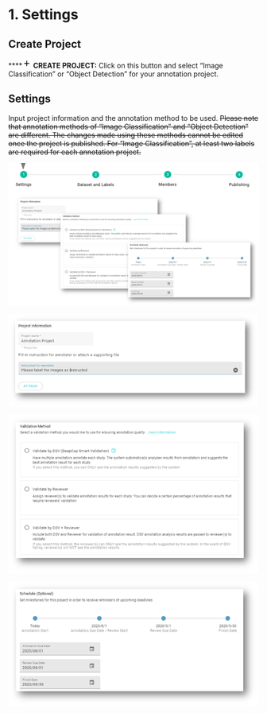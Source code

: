 # 1. Settings

## Create Project

\*\*\*\*![](../../../.gitbook/assets/image%20%2816%29.png) **CREATE PROJECT:** Click on this button and select “Image Classification” or “Object Detection” for your annotation project.

## Settings

Input project information and the annotation method to be used. ~~Please note that annotation methods of “Image Classification” and “Object Detection” are different. The changes made using these methods cannot be edited once the project is published. For “Image Classification”, at least two labels are required for each annotation project.~~

![](../../../.gitbook/assets/image%20%2856%29.png)



![](../../../.gitbook/assets/image%20%2858%29.png)



![](../../../.gitbook/assets/image%20%2893%29.png)



![](../../../.gitbook/assets/image%20%2870%29.png)







